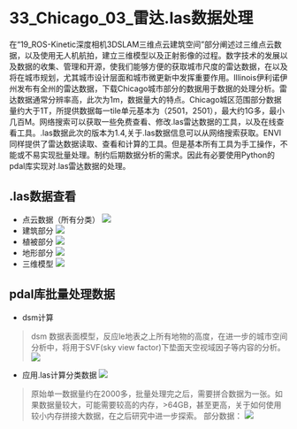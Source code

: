 # 33_Chicago_03_雷达.las数据处理
在“19_ROS-Kinetic深度相机3DSLAM三维点云建筑空间”部分阐述过三维点云数据，以及使用无人机航拍，建立三维模型以及正射影像的过程。数字技术的发展以及数据的收集、管理和开源，使我们能够方便的获取城市尺度的雷达数据，在以及将在城市规划，尤其城市设计层面和城市微更新中发挥重要作用。Illinois伊利诺伊州发布有全州的雷达数据，下载Chicago城市部分的数据用于数据的处理分析。雷达数据通常分辨率高，此次为1m，数据量大的特点。Chicago城区范围部分数据量约大于1T，所提供数据每一tile单元基本为（2501，2501），最大约1G多，最小几百M。网络搜索可以获取一些免费查看、修改.las雷达数据的工具，以及在线查看工具。.las数据此次的版本为1.4,关于.las数据信息可以从网络搜索获取。ENVI同样提供了雷达数据读取、查看和计算的工具。但是基本所有工具为手工操作，不能或不易实现批量处理。制约后期数据分析的需求。因此有必要使用Python的pdal库实现对.las雷达数据的处理。

## .las数据查看
* 点云数据（所有分类）
![](https://github.com/richieBao/python-urbanPlanning/blob/master/images/33_01.jpg)
* 建筑部分
![](https://github.com/richieBao/python-urbanPlanning/blob/master/images/32_02.jpg)
* 植被部分
![](https://github.com/richieBao/python-urbanPlanning/blob/master/images/32_03.jpg)
* 地形部分
![](https://github.com/richieBao/python-urbanPlanning/blob/master/images/32_04.jpg)
* 三维模型
![](https://github.com/richieBao/python-urbanPlanning/blob/master/images/32_05jpg)
## pdal库批量处理数据
* dsm计算
> dsm 数据表面模型，反应le地表之上所有地物的高度，在进一步的城市空间分析中，将用于SVF(sky view factor)下垫面天空视域因子等内容的分析。
![](https://github.com/richieBao/python-urbanPlanning/blob/master/images/32_06.jpg)
* 应用.las计算分类数据
![](https://github.com/richieBao/python-urbanPlanning/blob/master/images/32_07.jpg)
> 原始单一数据量约在2000多，批量处理完之后，需要拼合数据为一张。如果数据量较大，可能需要较高的内存，>64GB，甚至更高，关于如何使用较小内存拼接大数据，在之后研究中进一步探索。
部分数据：
![](https://github.com/richieBao/python-urbanPlanning/blob/master/images/32_08.jpg)
